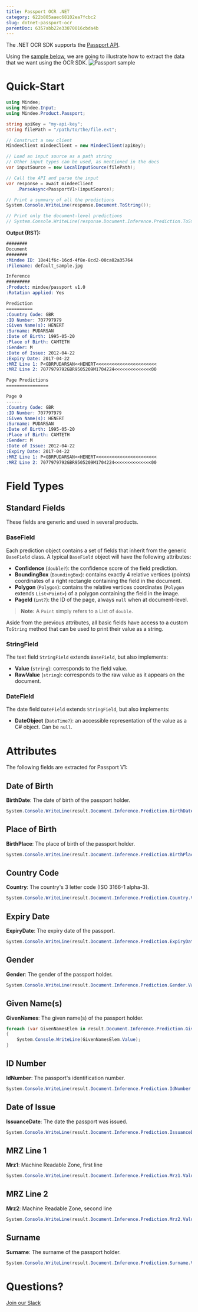 ```yaml
---
title: Passport OCR .NET
category: 622b805aaec68102ea7fcbc2
slug: dotnet-passport-ocr
parentDoc: 6357abb22e33070016cbda4b
---
```

The .NET OCR SDK supports the [Passport API](https://platform.mindee.com/mindee/passport).

Using the [sample below](https://github.com/mindee/client-lib-test-data/blob/main/products/passport/default_sample.jpg), we are going to illustrate how to extract the data that we want using the OCR SDK.
![Passport sample](https://github.com/mindee/client-lib-test-data/blob/main/products/passport/default_sample.jpg?raw=true)

# Quick-Start
```cs
using Mindee;
using Mindee.Input;
using Mindee.Product.Passport;

string apiKey = "my-api-key";
string filePath = "/path/to/the/file.ext";

// Construct a new client
MindeeClient mindeeClient = new MindeeClient(apiKey);

// Load an input source as a path string
// Other input types can be used, as mentioned in the docs
var inputSource = new LocalInputSource(filePath);

// Call the API and parse the input
var response = await mindeeClient
    .ParseAsync<PassportV1>(inputSource);

// Print a summary of all the predictions
System.Console.WriteLine(response.Document.ToString());

// Print only the document-level predictions
// System.Console.WriteLine(response.Document.Inference.Prediction.ToString());

```

**Output (RST):**
```rst
########
Document
########
:Mindee ID: 18e41f6c-16cd-4f8e-8cd2-00ca02a35764
:Filename: default_sample.jpg

Inference
#########
:Product: mindee/passport v1.0
:Rotation applied: Yes

Prediction
==========
:Country Code: GBR
:ID Number: 707797979
:Given Name(s): HENERT
:Surname: PUDARSAN
:Date of Birth: 1995-05-20
:Place of Birth: CAMTETH
:Gender: M
:Date of Issue: 2012-04-22
:Expiry Date: 2017-04-22
:MRZ Line 1: P<GBRPUDARSAN<<HENERT<<<<<<<<<<<<<<<<<<<<<<<
:MRZ Line 2: 7077979792GBR9505209M1704224<<<<<<<<<<<<<<00

Page Predictions
================

Page 0
------
:Country Code: GBR
:ID Number: 707797979
:Given Name(s): HENERT
:Surname: PUDARSAN
:Date of Birth: 1995-05-20
:Place of Birth: CAMTETH
:Gender: M
:Date of Issue: 2012-04-22
:Expiry Date: 2017-04-22
:MRZ Line 1: P<GBRPUDARSAN<<HENERT<<<<<<<<<<<<<<<<<<<<<<<
:MRZ Line 2: 7077979792GBR9505209M1704224<<<<<<<<<<<<<<00
```

# Field Types
## Standard Fields
These fields are generic and used in several products.

### BaseField
Each prediction object contains a set of fields that inherit from the generic `BaseField` class.
A typical `BaseField` object will have the following attributes:

* **Confidence** (`double?`): the confidence score of the field prediction.
* **BoundingBox** (`BoundingBox`): contains exactly 4 relative vertices (points) coordinates of a right rectangle containing the field in the document.
* **Polygon** (`Polygon`): contains the relative vertices coordinates (`Polygon` extends `List<Point>`) of a polygon containing the field in the image.
* **PageId** (`int?`): the ID of the page, always `null` when at document-level.

> **Note:** A `Point` simply refers to a List of `double`.


Aside from the previous attributes, all basic fields have access to a custom `ToString` method that can be used to print their value as a string.

### StringField
The text field `StringField` extends `BaseField`, but also implements:
* **Value** (`string`): corresponds to the field value.
* **RawValue** (`string`): corresponds to the raw value as it appears on the document.

### DateField
The date field `DateField` extends `StringField`, but also implements:

* **DateObject** (`DateTime?`): an accessible representation of the value as a C# object. Can be `null`.

# Attributes
The following fields are extracted for Passport V1:

## Date of Birth
**BirthDate**: The date of birth of the passport holder.

```cs
System.Console.WriteLine(result.Document.Inference.Prediction.BirthDate.Value);
```

## Place of Birth
**BirthPlace**: The place of birth of the passport holder.

```cs
System.Console.WriteLine(result.Document.Inference.Prediction.BirthPlace.Value);
```

## Country Code
**Country**: The country's 3 letter code (ISO 3166-1 alpha-3).

```cs
System.Console.WriteLine(result.Document.Inference.Prediction.Country.Value);
```

## Expiry Date
**ExpiryDate**: The expiry date of the passport.

```cs
System.Console.WriteLine(result.Document.Inference.Prediction.ExpiryDate.Value);
```

## Gender
**Gender**: The gender of the passport holder.

```cs
System.Console.WriteLine(result.Document.Inference.Prediction.Gender.Value);
```

## Given Name(s)
**GivenNames**: The given name(s) of the passport holder.

```cs
foreach (var GivenNamesElem in result.Document.Inference.Prediction.GivenNames)
{
    System.Console.WriteLine(GivenNamesElem.Value);
}
```

## ID Number
**IdNumber**: The passport's identification number.

```cs
System.Console.WriteLine(result.Document.Inference.Prediction.IdNumber.Value);
```

## Date of Issue
**IssuanceDate**: The date the passport was issued.

```cs
System.Console.WriteLine(result.Document.Inference.Prediction.IssuanceDate.Value);
```

## MRZ Line 1
**Mrz1**: Machine Readable Zone, first line

```cs
System.Console.WriteLine(result.Document.Inference.Prediction.Mrz1.Value);
```

## MRZ Line 2
**Mrz2**: Machine Readable Zone, second line

```cs
System.Console.WriteLine(result.Document.Inference.Prediction.Mrz2.Value);
```

## Surname
**Surname**: The surname of the passport holder.

```cs
System.Console.WriteLine(result.Document.Inference.Prediction.Surname.Value);
```

# Questions?
[Join our Slack](https://join.slack.com/t/mindee-community/shared_invite/zt-2d0ds7dtz-DPAF81ZqTy20chsYpQBW5g)
